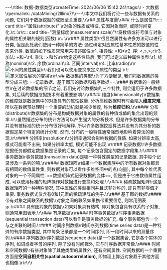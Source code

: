 ---\rtitle: 数据-数据类型\rcreateTime: 2024/06/06 15:42:24\rtags:\r  - 大数据\rpermalink: /dataMining/2lllinx7/\r---\r本文中我们将讨论一些与数据有关系的问题, 它们对于数据挖掘的成败至关重要.\r<!-- more -->\r## 属性与度量\r### 什么是属性?\r::: card  title="属性(attribute)" \r对象的性质或特征, 它因对象而异, 或随时间变化.\r:::\r\r::: card  title="测量标度(measurement scale)"\r将数值或符号值与对象的属性相关联的规则(函数).\r:::\r\r### 属性类型\r很显然属性有许多方法可以进行分类, 但是此处我们使用一种简单的方法: 通过确定对应属性基本性质的数值的性质来分类. 数值的如下性质常常用来描述属性:\r1. 相异性: $=$和$\neq$\r2. 序: $<$,$\le$,$>$,$\ge$\r3. 加法: $+$和$-$\r4. 乘法: $\times$和$\%$\r\r给定这些性质后, 我们可以定义四种属性类型:\r1. 标称(nominal)\r2. 序数(ordinal)\r3. 区间(interval)\r4. 比率(radio)\r\r![不同的属性类型](/screen_shot/data-attribute-type.png)\r\r我们也可以使用变换来定义属性的类型.\r\r![定义属性层次的变换](/screen_shot/attribute-type-trans.png)\r\r\r## 数据集的类型\r为了方便起见, 我们将数据集的类型分成三组: ==记录数据、基于图形的数据和有序数据==.\r### 数据集的一般特性\r在讨论数据集的细节之前, 我们先讨论数据集的三个特性, 则会适用于许多数据集, 对后续的数据挖掘技术有着重要影响.\r\r#### 维度(dimensionality)\r数据集的维度就是数据集中的对象具有的属性数量. 分析高维数据时有时会陷入**维度灾难**. 所以在数据预处理时一个重要的动机就是减少维度, 称为**维度归约**.\r\r#### 分布(distribute)\r数据集的分布是构成数据对象的属性的各种值或值的集合出现的频率.\r\r虽然描述分布的统计方法可以产生强大的分析技术, 但是许多数据集的分布并没有被标准的统计分布很好地解释. 所以许多数据挖掘算法并没有为其分析的数据假定某个特定的统计分布. 然而, 分布的一般特性通常强烈地影响着算法的表现.\r\r#### 分辨率(resolution)\r分辨率通常会影响数据的性质. 如果分辨率太高, 模式可能看不出来; 如果分辨率太低, 模式可能不出现.\r\r### 记录数据\r许多数据挖掘任务都假定数据集是记录的汇集, 每个记录包含固定的数据字段集.\r\r#### 事务数据\r事务数据(transaction data)是哪一种特殊类型的记录数据, 其中每个记录涉及一系列的项.\r\r#### 数据矩阵\r如果一个数据集族中的所有数据对象都具有相同的数值属性集, 则数据对象可以看作多维空间中的点(向量), 其中每个维代表对象的一个不同属性. ==数据矩阵式记录数据的变体==, 但是由于它由数值属性组成, 可以使用标准的矩阵操作对数据进行变换和处理.\r\r#### 稀疏数据矩阵\r这是数据矩阵的一种特殊情况, 其中属性的类型相同并且式非对称的, 即只有非零值才重要. 事务数据式仅含有0和1元素的稀疏矩阵的例子.\r\r### 基于图的数据\r#### 带有对象之间联系的数据\r对象之间的联系如果携带重要信息, 则常用图表示.\r#### 具有图对象的数据\r如果对象具有结构, 即对象包含具有联系的子对象, 则通常用图表示.\r\r### 有序数据\r\r#### 时序事务数据\r时序事务数据(sequential transaction data)可以看作是事务数据的扩充, 每个事务都包含一个与之关联的时间.\r#### 时间序列数据\r时间序列数据(time series data)是一种特殊的有序数据类型, 其中每条记录都是一个时间序列, 即一段时间以来的测量序列.\r#### 序列数据\r序列数据(sequence data)是一个数据集合, 它是各个实体的序列, 如词或者字母的序列. 除了没有时间戳外, 它与时序数据非常像.\r#### 时间和空间数据\r有些对象除了其他类型的属性外, 还有空间属性. 空间数据的一个重要方面是**空间自相关性(spatial autocorrelation)**, 即物理上靠近对象趋于其他方面也相像.\r\r\r\r